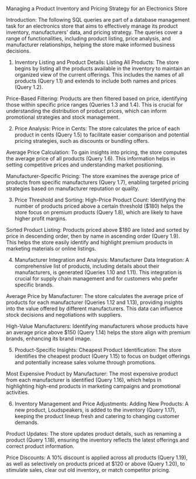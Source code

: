Managing a Product Inventory and Pricing Strategy for an Electronics Store

Introduction:
The following SQL queries are part of a database management task for an electronics store that aims to effectively manage its product inventory, manufacturers' data, and pricing strategy.
The queries cover a range of functionalities, including product listing, price analysis, and manufacturer relationships, helping the store make informed business decisions.

1. Inventory Listing and Product Details:
Listing All Products: The store begins by listing all the products available in the inventory to maintain an organized view of the current offerings. This includes the names of all products (Query 1.1) and extends to include both names and prices (Query 1.2).

Price-Based Filtering: Products are then filtered based on price, identifying those within specific price ranges (Queries 1.3 and 1.4). This is crucial for understanding the distribution of product prices, which can inform promotional strategies and stock management.

2. Price Analysis:
Price in Cents: The store calculates the price of each product in cents (Query 1.5) to facilitate easier comparison and potential pricing strategies, such as discounts or bundling offers.

Average Price Calculation: To gain insights into pricing, the store computes the average price of all products (Query 1.6). This information helps in setting competitive prices and understanding market positioning.

Manufacturer-Specific Pricing: The store examines the average price of products from specific manufacturers (Query 1.7), enabling targeted pricing strategies based on manufacturer reputation or quality.

3. Price Threshold and Sorting:
High-Price Product Count: Identifying the number of products priced above a certain threshold ($180) helps the store focus on premium products (Query 1.8), which are likely to have higher profit margins.

Sorted Product Listing: Products priced above $180 are listed and sorted by price in descending order, then by name in ascending order (Query 1.9). This helps the store easily identify and highlight premium products in marketing materials or online listings.

4. Manufacturer Integration and Analysis:
Manufacturer Data Integration: A comprehensive list of products, including details about their manufacturers, is generated (Queries 1.10 and 1.11). This integration is crucial for supply chain management and for customers who prefer specific brands.

Average Price by Manufacturer: The store calculates the average price of products for each manufacturer (Queries 1.12 and 1.13), providing insights into the value offered by different manufacturers. This data can influence stock decisions and negotiations with suppliers.

High-Value Manufacturers: Identifying manufacturers whose products have an average price above $150 (Query 1.14) helps the store align with premium brands, enhancing its brand image.

5. Product-Specific Insights:
Cheapest Product Identification: The store identifies the cheapest product (Query 1.15) to focus on budget offerings and potentially increase sales volume through promotions.

Most Expensive Product by Manufacturer: The most expensive product from each manufacturer is identified (Query 1.16), which helps in highlighting high-end products in marketing campaigns and promotional activities.

6. Inventory Management and Price Adjustments:
Adding New Products: A new product, Loudspeakers, is added to the inventory (Query 1.17), keeping the product lineup fresh and catering to changing customer demands.

Product Updates: The store updates product details, such as renaming a product (Query 1.18), ensuring the inventory reflects the latest offerings and correct product information.

Price Discounts: A 10% discount is applied across all products (Query 1.19), as well as selectively on products priced at $120 or above (Query 1.20), to stimulate sales, clear out old inventory, or match competitor pricing.
